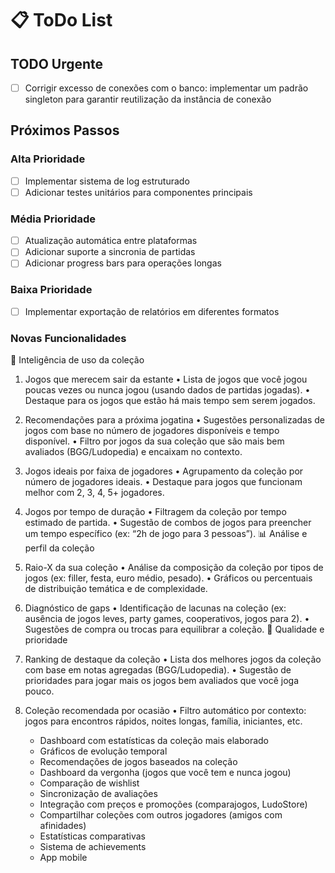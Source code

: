 # 📋 ToDo List

## TODO Urgente
- [ ] Corrigir excesso de conexões com o banco: implementar um padrão singleton para garantir reutilização da instância de conexão

## Próximos Passos

### Alta Prioridade
- [ ] Implementar sistema de log estruturado
- [ ] Adicionar testes unitários para componentes principais

### Média Prioridade
- [ ] Atualização automática entre plataformas
- [ ] Adicionar suporte a sincronia de partidas
- [ ] Adicionar progress bars para operações longas

### Baixa Prioridade
- [ ] Implementar exportação de relatórios em diferentes formatos

### Novas Funcionalidades
🧠 Inteligência de uso da coleção
1. Jogos que merecem sair da estante
	•	Lista de jogos que você jogou poucas vezes ou nunca jogou (usando dados de partidas jogadas).
	•	Destaque para os jogos que estão há mais tempo sem serem jogados.
2. Recomendações para a próxima jogatina
	•	Sugestões personalizadas de jogos com base no número de jogadores disponíveis e tempo disponível.
	•	Filtro por jogos da sua coleção que são mais bem avaliados (BGG/Ludopedia) e encaixam no contexto.
3. Jogos ideais por faixa de jogadores
	•	Agrupamento da coleção por número de jogadores ideais.
	•	Destaque para jogos que funcionam melhor com 2, 3, 4, 5+ jogadores.
4. Jogos por tempo de duração
	•	Filtragem da coleção por tempo estimado de partida.
	•	Sugestão de combos de jogos para preencher um tempo específico (ex: “2h de jogo para 3 pessoas”).
📊 Análise e perfil da coleção
5. Raio-X da sua coleção
	•	Análise da composição da coleção por tipos de jogos (ex: filler, festa, euro médio, pesado).
	•	Gráficos ou percentuais de distribuição temática e de complexidade.
6. Diagnóstico de gaps
	•	Identificação de lacunas na coleção (ex: ausência de jogos leves, party games, cooperativos, jogos para 2).
	•	Sugestões de compra ou trocas para equilibrar a coleção.
🌟 Qualidade e prioridade
7. Ranking de destaque da coleção
	•	Lista dos melhores jogos da coleção com base em notas agregadas (BGG/Ludopedia).
	•	Sugestão de prioridades para jogar mais os jogos bem avaliados que você joga pouco.
8. Coleção recomendada por ocasião
	•	Filtro automático por contexto: jogos para encontros rápidos, noites longas, família, iniciantes, etc.

   - Dashboard com estatísticas da coleção mais elaborado
   - Gráficos de evolução temporal
   - Recomendações de jogos baseados na coleção
   - Dashboard da vergonha (jogos que você tem e nunca jogou)
   - Comparação de wishlist
   - Sincronização de avaliações
   - Integração com preços e promoções (comparajogos, LudoStore)
   - Compartilhar coleções com outros jogadores (amigos com afinidades)
   - Estatísticas comparativas
   - Sistema de achievements
   - App mobile

